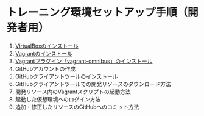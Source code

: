# トレーニング環境セットアップ手順（開発者用）

1. [VirtualBoxのインストール](https://github.com/ITS-CDA-Core/docs/blob/master/setup_VirtualBox.md)
1. [Vagrantのインストール](https://github.com/ITS-CDA-Core/docs/blob/master/setup_Vagrant.md)
1. [Vagrantプラグイン「vagrant-omnibus」のインストール](https://github.com/ITS-CDA-Core/docs/blob/master/setup_Vagrant.md#%E3%83%97%E3%83%A9%E3%82%B0%E3%82%A4%E3%83%B3%E3%81%AE%E3%82%A4%E3%83%B3%E3%82%B9%E3%83%88%E3%83%BC%E3%83%AB)
1. GitHubアカウントの作成
1. GitHubクライアントツールのインストール
1. GitHubクライアントツールでの開発リソースのダウンロード方法
1. 開発リソース内のVagrantスクリプトの起動方法
1. 起動した仮想環境へのログイン方法
1. 追加・修正したリソースのGitHubへのコミット方法
